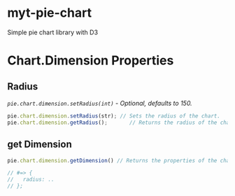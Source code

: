 # myt-pie-chart
Simple pie chart library with D3

# Chart.Dimension Properties

## Radius

  _`pie.chart.dimension.setRadius(int)` - Optional, defaults to 150._

```JavaScript
pie.chart.dimension.setRadius(str); // Sets the radius of the chart.
pie.chart.dimension.getRadius();       // Returns the radius of the chart.
```

## get Dimension

```JavaScript
pie.chart.dimension.getDimension() // Returns the properties of the chart.dimension object

// #=> {
//   radius: ..
// };
```
